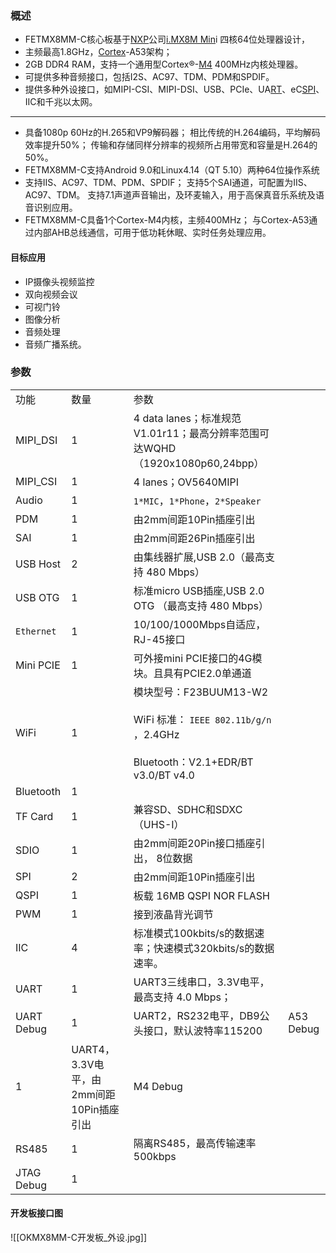 ### 概述
- FETMX8MM-C核心板基于[NXP](https://www.forlinx.com/)公司[i.MX8M Min](https://www.forlinx.com/product/imx8m-28.html)i 四核64位处理器设计，
- 主频最高1.8GHz，[Cortex](https://www.forlinx.com/CortexA9.html)-A53架构；
- 2GB DDR4 RAM，支持一个通用型Cortex®-[M4](https://www.forlinx.com/product/imx8m-28.html) 400MHz内核处理器。
- 可提供多种音频接口，包括I2S、AC97、TDM、PDM和SPDIF。
- 提供多种外设接口，如MIPI-CSI、MIPI-DSI、USB、PCIe、UA[RT](https://www.forlinx.com/article-new-c22/276.html)、eC[SPI](https://www.forlinx.com/article-new-c22/245.html)、IIC和千兆以太网。
---
- 具备1080p 60Hz的H.265和VP9解码器； 相比传统的H.264编码，平均解码效率提升50%； 传输和存储同样分辨率的视频所占用带宽和容量是H.264的50%。
- FETMX8MM-C支持Android 9.0和Linux4.14（QT 5.10）两种64位操作系统
- 支持IIS、AC97、TDM、PDM、SPDIF； 支持5个SAI通道，可配置为IIS、AC97、TDM。 支持7.1声道声音输出，及环麦输入，用于高保真音乐系统及语音识别应用。
- FETMX8MM-C具备1个Cortex-M4内核，主频400MHz； 与Cortex-A53通过内部AHB总线通信，可用于低功耗休眠、实时任务处理应用。
#### 目标应用
- IP摄像头视频监控
- 双向视频会议
- 可视门铃
- 图像分析
- 音频处理
- 音频广播系统。
### 参数

|            |                              |                                                                                                          |           |
| ---------- | ---------------------------- | -------------------------------------------------------------------------------------------------------- | --------- |
| 功能         | 数量                           | 参数                                                                                                       |           |
| MIPI_DSI   | 1                            | 4 data lanes；标准规范V1.01r11；最高分辨率范围可达WQHD（1920x1080p60,24bpp）                                              |           |
| MIPI_CSI   | 1                            | 4 lanes；OV5640MIPI                                                                                       |           |
| Audio      | 1                            | `1*MIC`，`1*Phone`，`2*Speaker`                                                                            |           |
| PDM        | 1                            | 由2mm间距10Pin插座引出                                                                                          |           |
| SAI        | 1                            | 由2mm间距26Pin插座引出                                                                                          |           |
| USB Host   | 2                            | 由集线器扩展,USB 2.0（最高支持 480 Mbps）                                                                            |           |
| USB OTG    | 1                            | 标准micro USB插座,USB 2.0 OTG （最高支持 480 Mbps）                                                                |           |
| `Ethernet` | 1                            | 10/100/1000Mbps自适应，RJ-45接口                                                                               |           |
| Mini PCIE  | 1                            | 可外接mini PCIE接口的4G模块。且具有PCIE2.0单通道                                                                        |           |
| WiFi       | 1                            | 模块型号：F23BUUM13-W2  <br><br>WiFi 标准： `IEEE 802.11b/g/n` ，2.4GHz<br><br>Bluetooth：V2.1+EDR/BT v3.0/BT v4.0 |           |
| Bluetooth  | 1                            |                                                                                                          |           |
| TF Card    | 1                            | 兼容SD、SDHC和SDXC（UHS-I）                                                                                    |           |
| SDIO       | 1                            | 由2mm间距20Pin接口插座引出， 8位数据                                                                                  |           |
| SPI        | 2                            | 由2mm间距10Pin插座引出                                                                                          |           |
| QSPI       | 1                            | 板载 16MB QSPI NOR FLASH                                                                                   |           |
| PWM        | 1                            | 接到液晶背光调节                                                                                                 |           |
| IIC        | 4                            | 标准模式100kbits/s的数据速率；快速模式320kbits/s的数据速率。                                                                 |           |
| UART       | 1                            | UART3三线串口，3.3V电平，最高支持 4.0 Mbps；                                                                          |           |
| UART Debug | 1                            | UART2，RS232电平，DB9公头接口，默认波特率115200                                                                        | A53 Debug |
| 1          | UART4，3.3V电平，由2mm间距10Pin插座引出 | M4 Debug                                                                                                 |           |
| RS485      | 1                            | 隔离RS485，最高传输速率500kbps                                                                                    |           |
| JTAG Debug | 1                            |                                                                                                          |           |

#### 开发板接口图

![[OKMX8MM-C开发板_外设.jpg]]